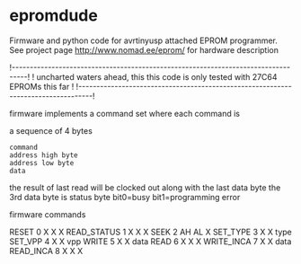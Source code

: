 # epromdude

Firmware and python code for avrtinyusp attached EPROM programmer. See project
page http://www.nomad.ee/eprom/ for hardware description  

!----------------------------------------------------------------------------------!
! uncharted waters ahead, this this code is only tested with 27C64 EPROMs this far !
!----------------------------------------------------------------------------------!

firmware implements a command set where each command is

a sequence of 4 bytes

	command
	address high byte
	address low byte
	data

the result of last read will be clocked out along with the last data byte
the 3rd data byte is status byte
 bit0=busy
 bit1=programming error

firmware commands

RESET		0	X	X	X
READ_STATUS	1	X	X	X
SEEK		2	AH	AL	X
SET_TYPE	3	X	X	type
SET_VPP		4	X	X	vpp
WRITE		5	X	X	data
READ		6	X	X	X
WRITE_INCA	7	X	X	data
READ_INCA	8	X	X	X

